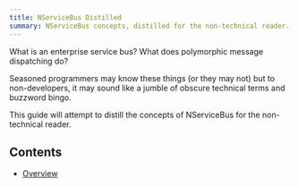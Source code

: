 ```yaml
---
title: NServiceBus Distilled
summary: NServiceBus concepts, distilled for the non-technical reader.
---
```


What is an enterprise service bus? What does polymorphic message dispatching do?

Seasoned programmers may know these things (or they may not) but to non-developers, it may sound like a jumble of obscure technical terms and buzzword bingo.

This guide will attempt to distill the concepts of NServiceBus for the non-technical reader.

## Contents

* [Overview](overview.md)
